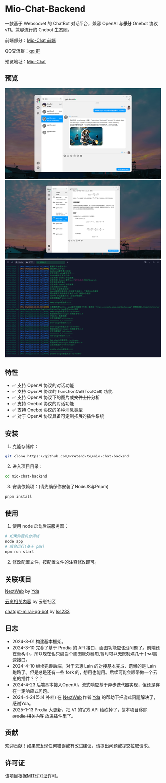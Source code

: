 # Mio-Chat-Backend

一款基于 Websocket 的 ChatBot 对话平台，兼容 OpenAI 与**部分** Onebot 协议v11。兼容流行的 Onebot 生态圈。

前端部分：[Mio-Chat 前端](https://github.com/Pretend-to/mio-chat-frontend)

QQ交流群：[qq 群](https://qm.qq.com/q/Eqv9Z6iSB4)

预览地址：[Mio-Chat](https://ai.krumio.com)

## 预览
![Mio-Chat](.github/preview/preview_1.png)
![Mio-Chat](.github/preview/preview_2.png)
![Mio-Chat](.github/preview/preview_3.png)

## 特性

- ✅ 支持 OpenAI 协议的对话功能
- ✅ 支持 OpenAI 协议的 FunctionCall(ToolCall) 功能
- ✅ 支持 OpenAI 协议下的图片或~~文件上传~~分析
- ✅ 支持 Onebot 协议的对话功能
- ✅ 支持 Onebot 协议的多种消息类型
- ✅ 对于 OpenAI 协议具备可定制拓展的插件系统

## 安装

1. 克隆存储库：

```bash
git clone https://github.com/Pretend-to/mio-chat-backend
```

2. 进入项目目录：

```bash
cd mio-chat-backend
```

3. 安装依赖项：(请先确保你安装了NodeJS与Pnpm)

```bash
pnpm install
```

## 使用

1. 使用 node 启动后端服务器：

```bash
# 如果你要前台调试
node app
# 后台运行(基于 pm2)
npm run start
```

2. 修改配置文件，按配置文件的注释修改即可。


## 关联项目
[NextWeb](https://github.com/ChatGPTNextWeb/ChatGPT-Next-Web) by [Yda](https://github.com/Yidadaa)

[云崽相关内容](https://gitee.com/yhArcadia/Yunzai-Bot-plugins-index) by 云崽社区

[chatgpt-mirai-qq-bot](https://github.com/lss233/chatgpt-mirai-qq-bot) by [lss233](https://github.com/lss233)

## 日志
- 2024-3-01
  构建基本框架。
- 2024-3-10
  完善了基于 Prodia 的 API 接口，画图功能应该没问题了。前端还在重构中，所以现在也只能当个画图服务器用,暂时可以无限制嫖几十个sd高速接口。
- 2024-4-10
  继续完善后端，对于云崽 Lain 的对接基本完成，遗憾的是 Lain 跑路了。但是总是还有一些 fork 的，想用也能用。后续可能会顺带做一个云崽的插件？？？
- 2024-4-23
  后端基本接入OpenAI。流式响应基于异步迭代器实现，但还是存在一定响应式问题。
- 2024-4-24(5.14 补档)
  在 [NextWeb](https://github.com/ChatGPTNextWeb/ChatGPT-Next-Web) 作者 [Yda](https://github.com/Yidadaa) 的帮助下把流式问题解决了，感谢Yda。
- 2025-1-13
  Prodia 大更新，把 V1 的官方 API 给砍掉了，~~故本项目移除 prodia 相关内容~~ 放进插件里了。
## 贡献

欢迎贡献！如果您发现任何错误或有改进建议，请提出问题或提交拉取请求。

## 许可证

该项目根据[MIT许可证](LICENSE)许可。
